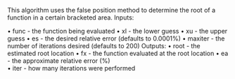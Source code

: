 This algorithm uses the false position method to determine the root of a function in a certain bracketed area.
Inputs:

• func - the function being evaluated 
• xl - the lower guess 
• xu - the upper guess 
• es - the desired relative error (defaults to 0.0001%) 
• maxiter - the number of iterations desired (defaults to 200) 
Outputs:
• root - the estimated root location 
• fx - the function evaluated at the root location 
• ea - the approximate relative error (%)  
• iter - how many iterations were performed 
